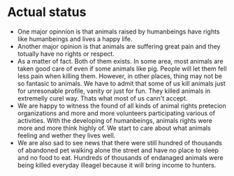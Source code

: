 # Actual status
* One major opinnion is that animals raised by humanbeings have rights like humanbeings and lives a happy life.
* Another major opinion is that animals are suffering great pain and they totually have no rights or respect.
* As a matter of fact. Both of them exists. In some area, most animals are taken good care of even if some animals like pig. People will let them fell less pain when killing them. However, in other places, thing may not be so fantasic to animals. We have to admit that some of us kill animals just for unresonable profile, vanity or just for fun. They killed animals in extremelly curel way. Thats what most of us cann't accept.  
* We are happy to witness the found of all kinds of animal rights pretecion organizations and more and more volunteers participating various of activities. With the developing of humanbeings, animals rights were more and more think highly of. We start to care about what animals feeling and wether they lives well.
* We are also sad to see news that there were still hundred of thousands of abandoned pet walking alone the street and have no place to sleep and  no food to eat. Hundreds of thousands of endanaged animals were being killed everyday illeagel because it will bring income to hunters.
